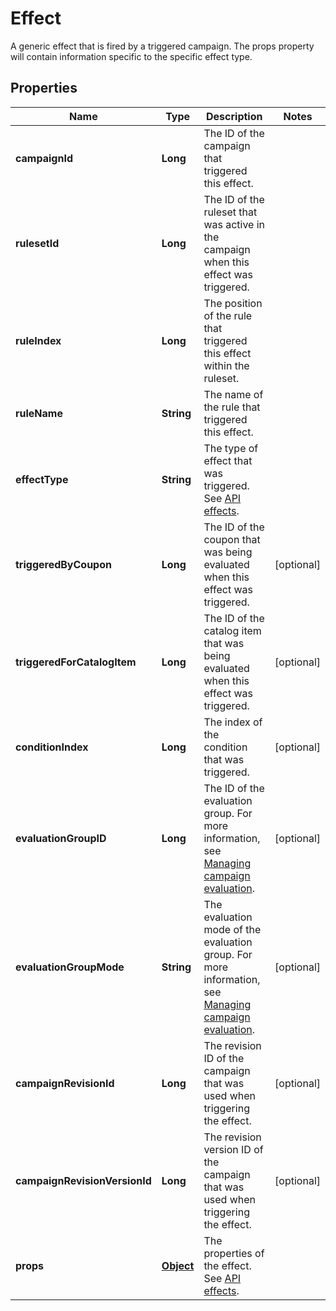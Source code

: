 

# Effect

A generic effect that is fired by a triggered campaign. The props property will contain information specific to the specific effect type.
## Properties

Name | Type | Description | Notes
------------ | ------------- | ------------- | -------------
**campaignId** | **Long** | The ID of the campaign that triggered this effect. | 
**rulesetId** | **Long** | The ID of the ruleset that was active in the campaign when this effect was triggered. | 
**ruleIndex** | **Long** | The position of the rule that triggered this effect within the ruleset. | 
**ruleName** | **String** | The name of the rule that triggered this effect. | 
**effectType** | **String** | The type of effect that was triggered. See [API effects](https://docs.talon.one/docs/dev/integration-api/api-effects). | 
**triggeredByCoupon** | **Long** | The ID of the coupon that was being evaluated when this effect was triggered. |  [optional]
**triggeredForCatalogItem** | **Long** | The ID of the catalog item that was being evaluated when this effect was triggered. |  [optional]
**conditionIndex** | **Long** | The index of the condition that was triggered. |  [optional]
**evaluationGroupID** | **Long** | The ID of the evaluation group. For more information, see [Managing campaign evaluation](https://docs.talon.one/docs/product/applications/managing-campaign-evaluation). |  [optional]
**evaluationGroupMode** | **String** | The evaluation mode of the evaluation group. For more information, see [Managing campaign evaluation](https://docs.talon.one/docs/product/applications/managing-campaign-evaluation). |  [optional]
**campaignRevisionId** | **Long** | The revision ID of the campaign that was used when triggering the effect. |  [optional]
**campaignRevisionVersionId** | **Long** | The revision version ID of the campaign that was used when triggering the effect. |  [optional]
**props** | [**Object**](.md) | The properties of the effect. See [API effects](https://docs.talon.one/docs/dev/integration-api/api-effects). | 



